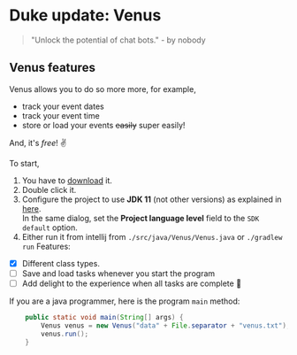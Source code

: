 # Duke update: Venus

> "Unlock the potential of chat bots." - by nobody

## Venus features

Venus allows you to do so more more, for example,
- track your event dates
- track your event time
- store or load your events ~~easily~~ super easily!

And, it's _free_! :v:

To start,
1. You have to [download](https://github.com/peterXGD/ip) it.
2. Double click it.
3. Configure the project to use **JDK 11** (not other versions) as explained in [here](https://www.jetbrains.com/help/idea/sdk.html#set-up-jdk).<br>
   In the same dialog, set the **Project language level** field to the `SDK default` option.
4. Either run it from intellij from `./src/java/Venus/Venus.java` or `./gradlew run`
Features:
- [x] Different class types.
- [ ] Save and load tasks whenever you start the program
- [ ] Add delight to the experience when all tasks are complete :tada:

If you are a java programmer, here is the program `main` method:

```java
    public static void main(String[] args) {
        Venus venus = new Venus("data" + File.separator + "venus.txt");
        venus.run();
    }
```
